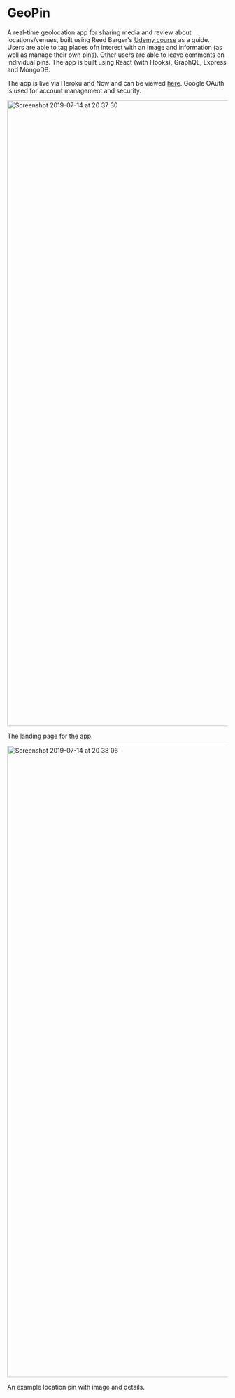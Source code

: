 # GeoPin

A real-time geolocation app for sharing media and review about locations/venues, built using Reed Barger's [Udemy course](http://www.udemy.com/build-a-realtime-app-with-react-hooks-and-graphql) as a guide. Users are able to tag places ofn interest with an image and information (as well as manage their own pins). Other users are able to leave comments on individual pins. The app is built using React (with Hooks), GraphQL, Express and MongoDB.

The app is live via Heroku and Now and can be viewed [here](https://geopin.sleeplesseditor.now.sh/). Google OAuth is used for account management and security. 

<img width="1427" alt="Screenshot 2019-07-14 at 20 37 30" src="https://user-images.githubusercontent.com/25869284/61188485-8b4e6300-a677-11e9-8fa6-c788b3a53e19.png">

The landing page for the app.


<img width="1440" alt="Screenshot 2019-07-14 at 20 38 06" src="https://user-images.githubusercontent.com/25869284/61188490-9a351580-a677-11e9-93f0-84f13e70aacb.png">

An example location pin with image and details.